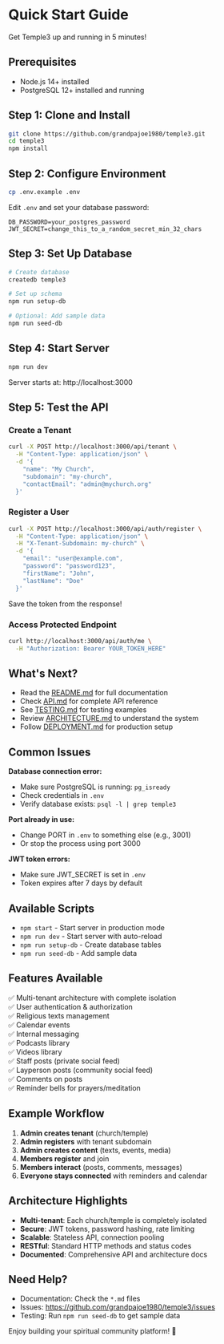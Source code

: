 # Quick Start Guide

Get Temple3 up and running in 5 minutes!

## Prerequisites

- Node.js 14+ installed
- PostgreSQL 12+ installed and running

## Step 1: Clone and Install

```bash
git clone https://github.com/grandpajoe1980/temple3.git
cd temple3
npm install
```

## Step 2: Configure Environment

```bash
cp .env.example .env
```

Edit `.env` and set your database password:
```env
DB_PASSWORD=your_postgres_password
JWT_SECRET=change_this_to_a_random_secret_min_32_chars
```

## Step 3: Set Up Database

```bash
# Create database
createdb temple3

# Set up schema
npm run setup-db

# Optional: Add sample data
npm run seed-db
```

## Step 4: Start Server

```bash
npm run dev
```

Server starts at: http://localhost:3000

## Step 5: Test the API

### Create a Tenant

```bash
curl -X POST http://localhost:3000/api/tenant \
  -H "Content-Type: application/json" \
  -d '{
    "name": "My Church",
    "subdomain": "my-church",
    "contactEmail": "admin@mychurch.org"
  }'
```

### Register a User

```bash
curl -X POST http://localhost:3000/api/auth/register \
  -H "Content-Type: application/json" \
  -H "X-Tenant-Subdomain: my-church" \
  -d '{
    "email": "user@example.com",
    "password": "password123",
    "firstName": "John",
    "lastName": "Doe"
  }'
```

Save the token from the response!

### Access Protected Endpoint

```bash
curl http://localhost:3000/api/auth/me \
  -H "Authorization: Bearer YOUR_TOKEN_HERE"
```

## What's Next?

- Read the [README.md](README.md) for full documentation
- Check [API.md](API.md) for complete API reference
- See [TESTING.md](TESTING.md) for testing examples
- Review [ARCHITECTURE.md](ARCHITECTURE.md) to understand the system
- Follow [DEPLOYMENT.md](DEPLOYMENT.md) for production setup

## Common Issues

**Database connection error:**
- Make sure PostgreSQL is running: `pg_isready`
- Check credentials in `.env`
- Verify database exists: `psql -l | grep temple3`

**Port already in use:**
- Change PORT in `.env` to something else (e.g., 3001)
- Or stop the process using port 3000

**JWT token errors:**
- Make sure JWT_SECRET is set in `.env`
- Token expires after 7 days by default

## Available Scripts

- `npm start` - Start server in production mode
- `npm run dev` - Start server with auto-reload
- `npm run setup-db` - Create database tables
- `npm run seed-db` - Add sample data

## Features Available

✅ Multi-tenant architecture with complete isolation  
✅ User authentication & authorization  
✅ Religious texts management  
✅ Calendar events  
✅ Internal messaging  
✅ Podcasts library  
✅ Videos library  
✅ Staff posts (private social feed)  
✅ Layperson posts (community social feed)  
✅ Comments on posts  
✅ Reminder bells for prayers/meditation  

## Example Workflow

1. **Admin creates tenant** (church/temple)
2. **Admin registers** with tenant subdomain
3. **Admin creates content** (texts, events, media)
4. **Members register** and join
5. **Members interact** (posts, comments, messages)
6. **Everyone stays connected** with reminders and calendar

## Architecture Highlights

- **Multi-tenant**: Each church/temple is completely isolated
- **Secure**: JWT tokens, password hashing, rate limiting
- **Scalable**: Stateless API, connection pooling
- **RESTful**: Standard HTTP methods and status codes
- **Documented**: Comprehensive API and architecture docs

## Need Help?

- Documentation: Check the `*.md` files
- Issues: https://github.com/grandpajoe1980/temple3/issues
- Testing: Run `npm run seed-db` to get sample data

Enjoy building your spiritual community platform! 🙏
